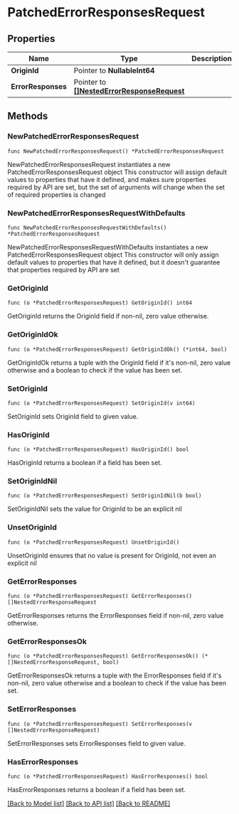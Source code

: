# PatchedErrorResponsesRequest

## Properties

Name | Type | Description | Notes
------------ | ------------- | ------------- | -------------
**OriginId** | Pointer to **NullableInt64** |  | [optional] 
**ErrorResponses** | Pointer to [**[]NestedErrorResponseRequest**](NestedErrorResponseRequest.md) |  | [optional] 

## Methods

### NewPatchedErrorResponsesRequest

`func NewPatchedErrorResponsesRequest() *PatchedErrorResponsesRequest`

NewPatchedErrorResponsesRequest instantiates a new PatchedErrorResponsesRequest object
This constructor will assign default values to properties that have it defined,
and makes sure properties required by API are set, but the set of arguments
will change when the set of required properties is changed

### NewPatchedErrorResponsesRequestWithDefaults

`func NewPatchedErrorResponsesRequestWithDefaults() *PatchedErrorResponsesRequest`

NewPatchedErrorResponsesRequestWithDefaults instantiates a new PatchedErrorResponsesRequest object
This constructor will only assign default values to properties that have it defined,
but it doesn't guarantee that properties required by API are set

### GetOriginId

`func (o *PatchedErrorResponsesRequest) GetOriginId() int64`

GetOriginId returns the OriginId field if non-nil, zero value otherwise.

### GetOriginIdOk

`func (o *PatchedErrorResponsesRequest) GetOriginIdOk() (*int64, bool)`

GetOriginIdOk returns a tuple with the OriginId field if it's non-nil, zero value otherwise
and a boolean to check if the value has been set.

### SetOriginId

`func (o *PatchedErrorResponsesRequest) SetOriginId(v int64)`

SetOriginId sets OriginId field to given value.

### HasOriginId

`func (o *PatchedErrorResponsesRequest) HasOriginId() bool`

HasOriginId returns a boolean if a field has been set.

### SetOriginIdNil

`func (o *PatchedErrorResponsesRequest) SetOriginIdNil(b bool)`

 SetOriginIdNil sets the value for OriginId to be an explicit nil

### UnsetOriginId
`func (o *PatchedErrorResponsesRequest) UnsetOriginId()`

UnsetOriginId ensures that no value is present for OriginId, not even an explicit nil
### GetErrorResponses

`func (o *PatchedErrorResponsesRequest) GetErrorResponses() []NestedErrorResponseRequest`

GetErrorResponses returns the ErrorResponses field if non-nil, zero value otherwise.

### GetErrorResponsesOk

`func (o *PatchedErrorResponsesRequest) GetErrorResponsesOk() (*[]NestedErrorResponseRequest, bool)`

GetErrorResponsesOk returns a tuple with the ErrorResponses field if it's non-nil, zero value otherwise
and a boolean to check if the value has been set.

### SetErrorResponses

`func (o *PatchedErrorResponsesRequest) SetErrorResponses(v []NestedErrorResponseRequest)`

SetErrorResponses sets ErrorResponses field to given value.

### HasErrorResponses

`func (o *PatchedErrorResponsesRequest) HasErrorResponses() bool`

HasErrorResponses returns a boolean if a field has been set.


[[Back to Model list]](../README.md#documentation-for-models) [[Back to API list]](../README.md#documentation-for-api-endpoints) [[Back to README]](../README.md)


